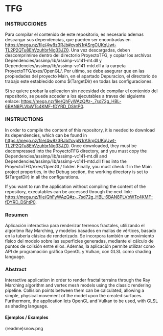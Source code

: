 # TFG

### INSTRUCCIONES
Para compilar el contenido de este repositorio, es necesario ademas descargar sus dependencias,
que pueden ser encontradas en https://mega.nz/file/4w8z3RJb#cvpN1rASrgOUKqUwt-TL2P2QTu8EhVzuhbrNig33JZ0.
Una vez descargadas, deben descomprimirse dentro del directorio ProyectoTFG, y copiar los archivos
Dependencies/assimp/lib/assimp-vc141-mt.dll y Dependencies/assimp/lib/assimp-vc141-mtd.dll a la carpeta
ProyectoTFG/exes/OpenGL/. Por ultimo, se debe asegurar que en las propiedades del proyecto Main, en el apartado
Depuracion, el directorio de trabajo este establecido como $(TargetDir) en todas las configuraciones.

Si se quiere probar la aplicacion sin necesidad de compilar el contenido del repositorio, se puede acceder
a los ejecutables a traves del siguiente enlace: https://mega.nz/file/QhFyWAzQ#z-_7sd72g_HBL-6BAN8PLVbWTc4KMF-fDYRD_DShtP0.


### INSTRUCTIONS
In order to compile the content of this repository, it is needed to download its dependencies,
which can be found in https://mega.nz/file/4w8z3RJb#cvpN1rASrgOUKqUwt-TL2P2QTu8EhVzuhbrNig33JZ0.
Once downloaded, they must be decompressed into the ProyectoTFG directory, and you must copy the
Dependencies/assimp/lib/assimp-vc141-mt.dll and Dependencies/assimp/lib/assimp-vc141-mtd.dll files into the
ProyectoTFG/exes/OpenGL/ folder. Finally, you must check if in the Main project properties, in the Debug section,
the working directory is set to $(TargetDir) in all the configurations.

If you want to run the application without compiling the content of the repository, executables can be accessed through
the next link: https://mega.nz/file/QhFyWAzQ#z-_7sd72g_HBL-6BAN8PLVbWTc4KMF-fDYRD_DShtP0.

### Resumen
Aplicación interactiva para renderizar terrenos fractales, utilizando el algoritmo Ray Marching, y modelos basados en mallas de vértices, basado en la tubería clásica de renderizado. Se incorpora también un movimiento físico del modelo sobre las superficies generadas, mediante el cálculo de puntos de colisión entre ellos. Además, la aplicación permite utilizar como API de programación gráfica OpenGL y Vulkan, con GLSL como shading language.

### Abstract
Interactive application in order to render fractal terrains through the Ray Marching algorithm and vertex mesh models using the classic rendering pipeline. Collision points between them can be calculated, allowing a simple, physical movement of the model upon the created surfaces. Furthermore, the application lets OpenGL and Vulkan to be used, with GLSL as shading language.

#### Ejemplos / Examples

(readme)snow.png